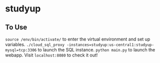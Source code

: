 # studyup

## To Use
`source /env/bin/activate/` to enter the virtual environment and set up variables.
`./cloud_sql_proxy -instances=studyup:us-central1:studyup-mysql=tcp:3306` to launch the SQL instance.
`python main.py` to launch the webapp.
Visit `localhost:8080` to check it out!
